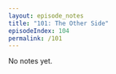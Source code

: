 ```yaml
---
layout: episode_notes
title: "101: The Other Side"
episodeIndex: 104
permalink: /101
---
```

No notes yet.
